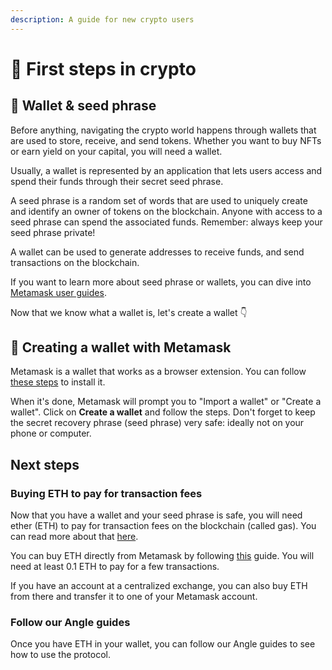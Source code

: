 ```yaml
---
description: A guide for new crypto users
---
```


# 👋 First steps in crypto

## 🔐 Wallet & seed phrase

Before anything, navigating the crypto world happens through wallets that are used to store, receive, and send tokens. Whether you want to buy NFTs or earn yield on your capital, you will need a wallet. 

Usually, a wallet is represented by an application that lets users access and spend their funds through their secret seed phrase.

A seed phrase is a random set of words that are used to uniquely create and identify an owner of tokens on the blockchain. Anyone with access to a seed phrase can spend the associated funds. Remember: always keep your seed phrase private!

A wallet can be used to generate addresses to receive funds, and send transactions on the blockchain. 

If you want to learn more about seed phrase or wallets, you can dive into [Metamask user guides](https://metamask.zendesk.com/hc/en-us/articles/4404722782107-User-Guide-Secret-Recovery-Phrase-password-and-private-keys). 

Now that we know what a wallet is, let's create a wallet :point_down:


## 🦊 Creating a wallet with Metamask

Metamask is a wallet that works as a browser extension. You can follow [these steps](https://metamask.zendesk.com/hc/en-us/articles/360015489531-Getting-started-with-MetaMask) to install it. 

When it's done, Metamask will prompt you to "Import a wallet" or "Create a wallet". Click on **Create a wallet** and follow the steps. Don't forget to keep the secret recovery phrase (seed phrase) very safe: ideally not on your phone or computer. 



## Next steps

### Buying ETH to pay for transaction fees

Now that you have a wallet and your seed phrase is safe, you will need ether (ETH) to pay for transaction fees on the blockchain (called gas). You can read more about that [here](https://metamask.zendesk.com/hc/en-us/articles/360015489611-Learn-the-basics-of-blockchains-and-Ethereum-miners-and-validators-gas-cryptocurrencies-and-NFTs-block-explorer-networks-etc-). 

You can buy ETH directly from Metamask by following [this](https://metamask.zendesk.com/hc/en-us/articles/360058239311-Directly-buying-tokens-with-on-ramps-in-MetaMask
) guide. You will need at least 0.1 ETH to pay for a few transactions. 

If you have an account at a centralized exchange, you can also buy ETH from there and transfer it to one of your Metamask account. 

### Follow our Angle guides

Once you have ETH in your wallet, you can follow our Angle guides to see how to use the protocol. 

